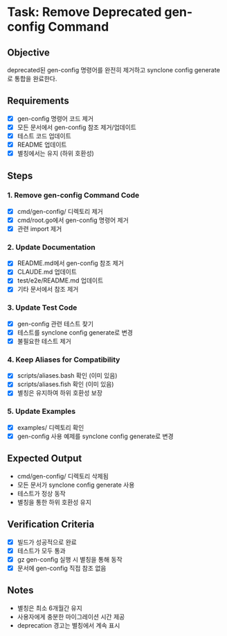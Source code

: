 # Task: Remove Deprecated gen-config Command

## Objective
deprecated된 gen-config 명령어를 완전히 제거하고 synclone config generate로 통합을 완료한다.

## Requirements
- [x] gen-config 명령어 코드 제거
- [x] 모든 문서에서 gen-config 참조 제거/업데이트
- [x] 테스트 코드 업데이트
- [x] README 업데이트
- [x] 별칭에서는 유지 (하위 호환성)

## Steps

### 1. Remove gen-config Command Code
- [x] cmd/gen-config/ 디렉토리 제거
- [x] cmd/root.go에서 gen-config 명령어 제거
- [x] 관련 import 제거

### 2. Update Documentation
- [x] README.md에서 gen-config 참조 제거
- [x] CLAUDE.md 업데이트
- [x] test/e2e/README.md 업데이트
- [x] 기타 문서에서 참조 제거

### 3. Update Test Code
- [x] gen-config 관련 테스트 찾기
- [x] 테스트를 synclone config generate로 변경
- [x] 불필요한 테스트 제거

### 4. Keep Aliases for Compatibility
- [x] scripts/aliases.bash 확인 (이미 있음)
- [x] scripts/aliases.fish 확인 (이미 있음)
- [x] 별칭은 유지하여 하위 호환성 보장

### 5. Update Examples
- [x] examples/ 디렉토리 확인
- [x] gen-config 사용 예제를 synclone config generate로 변경

## Expected Output
- cmd/gen-config/ 디렉토리 삭제됨
- 모든 문서가 synclone config generate 사용
- 테스트가 정상 동작
- 별칭을 통한 하위 호환성 유지

## Verification Criteria
- [x] 빌드가 성공적으로 완료
- [x] 테스트가 모두 통과
- [x] gz gen-config 실행 시 별칭을 통해 동작
- [x] 문서에 gen-config 직접 참조 없음

## Notes
- 별칭은 최소 6개월간 유지
- 사용자에게 충분한 마이그레이션 시간 제공
- deprecation 경고는 별칭에서 계속 표시